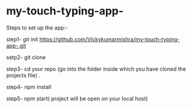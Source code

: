 # my-touch-typing-app-
Steps to set up the app:-

step1- git init https://github.com/Vickykumarmishra/my-touch-typing-app-.git

setp2- git clone 

step3- cd your repo (go into the folder inside which you have cloned the projects file) .

step4- npm install

step5- npm start( project will be open on your local host)
